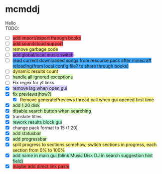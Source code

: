 # mcmddj
 Hello  
TODO:  
- [ ] <span style="background:#ff4d4f">add import/export through books</span>
- [ ] <span style="background:#ff4d4f">add soundcloud support </span>
- [ ] <span style="background:#fff88f">remove garbage code  </span>
- [ ] <span style="background:#9254de">add global/local music switch</span>
- [ ] <span style="background:#40a9ff">read current downloaded songs from resource pack after minecraft reloading(from local config file? to share through books) </span>
- [ ] <span style="background:#fff88f">dynamic results count</span>
- [ ] <span style="background:#d3f8b6">handle all ignored exceptions</span>
- [ ] Fix regex for yt links
- [x] <span style="background:#d2cbff">remove lag when open gui</span>
- [x] <span style="background:#d3f8b6">fix previews(how?)  </span>
	- [x] <span style="background:#fff88f">Remove generatePreviews thread call when gui opened first time</span>
- [x] <span style="background:#d3f8b6">add 1.20 disk</span>
- [x] <span style="background:#d3f8b6">disable search button when searching</span>
- [x] translate titles
- [x] <span style="background:#affad1">rework results block gui</span>
- [x] change pack format to 15 (1.20)
- [x] <span style="background:#d3f8b6">add statusbar  </span>
- [x] <span style="background:#d3f8b6">add progressbar </span>
- [x] <span style="background:#fff88f">split progress to sections somehow, switch sections in progress, each section from 0% to 100%</span>
- [x] <span style="background:#affad1">add name in main gui  (blink Music Disk DJ in search suggestion hint field)</span>
- [x] <span style="background:#ff4d4f">maybe add direct link paste</span>
